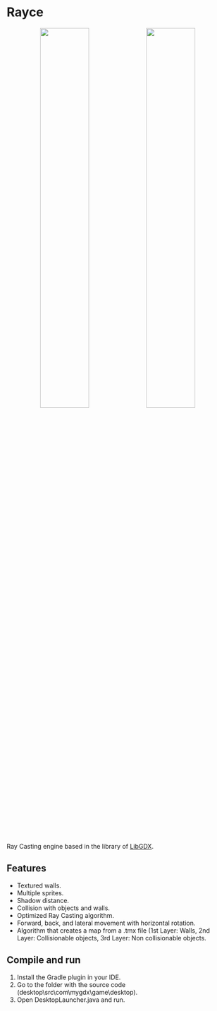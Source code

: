 # Rayce

<p align="center">
<img src="https://k62.kn3.net/D990CBE47.png" width="47%" height="47%"> 
<img src="https://k62.kn3.net/213A64F02.png" width="47%" height="47%">
</p>

Ray Casting engine based in the library of [LibGDX](https://github.com/libgdx/libgdx).

## Features
* Textured walls.
* Multiple sprites.
* Shadow distance.
* Collision with objects and walls.
* Optimized Ray Casting algorithm.
* Forward, back, and lateral movement with horizontal rotation.
* Algorithm that creates a map from a .tmx file (1st Layer: Walls, 2nd Layer: Collisionable objects, 3rd Layer: Non collisionable objects.

## Compile and run
1. Install the Gradle plugin in your IDE.
1. Go to the folder with the source code (desktop\src\com\mygdx\game\desktop).
1. Open DesktopLauncher.java and run.
